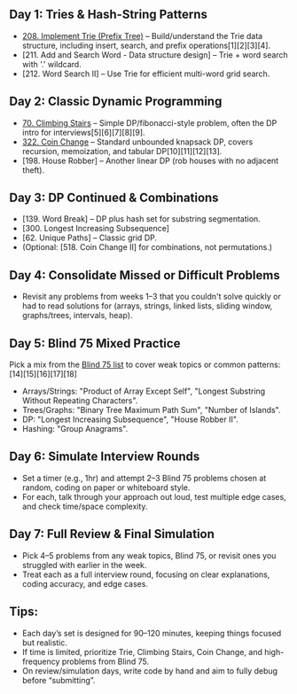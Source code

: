## Day 1: Tries & Hash-String Patterns

- [208. Implement Trie (Prefix Tree)](https://leetcode.com/problems/implement-trie-prefix-tree/) – Build/understand the Trie data structure, including insert, search, and prefix operations[1][2][3][4].
- [211. Add and Search Word - Data structure design] – Trie + word search with '.' wildcard.
- [212. Word Search II] – Use Trie for efficient multi-word grid search.

## Day 2: Classic Dynamic Programming

- [70. Climbing Stairs](https://leetcode.com/problems/climbing-stairs/) – Simple DP/fibonacci-style problem, often the DP intro for interviews[5][6][7][8][9].
- [322. Coin Change](https://leetcode.com/problems/coin-change/) – Standard unbounded knapsack DP, covers recursion, memoization, and tabular DP[10][11][12][13].
- [198. House Robber] – Another linear DP (rob houses with no adjacent theft).

## Day 3: DP Continued & Combinations

- [139. Word Break] – DP plus hash set for substring segmentation.
- [300. Longest Increasing Subsequence]
- [62. Unique Paths] – Classic grid DP.
- (Optional: [518. Coin Change II] for combinations, not permutations.)

## Day 4: Consolidate Missed or Difficult Problems

- Revisit any problems from weeks 1–3 that you couldn't solve quickly or had to read solutions for (arrays, strings, linked lists, sliding window, graphs/trees, intervals, heap).

## Day 5: Blind 75 Mixed Practice

Pick a mix from the [Blind 75 list](https://leetcode.com/problem-list/oizxjoit/) to cover weak topics or common patterns:[14][15][16][17][18]

- Arrays/Strings: "Product of Array Except Self", "Longest Substring Without Repeating Characters".
- Trees/Graphs: "Binary Tree Maximum Path Sum", "Number of Islands".
- DP: "Longest Increasing Subsequence", "House Robber II".
- Hashing: "Group Anagrams".

## Day 6: Simulate Interview Rounds

- Set a timer (e.g., 1hr) and attempt 2–3 Blind 75 problems chosen at random, coding on paper or whiteboard style.
- For each, talk through your approach out loud, test multiple edge cases, and check time/space complexity.

## Day 7: Full Review & Final Simulation

- Pick 4–5 problems from any weak topics, Blind 75, or revisit ones you struggled with earlier in the week.
- Treat each as a full interview round, focusing on clear explanations, coding accuracy, and edge cases.

## Tips:
- Each day’s set is designed for 90–120 minutes, keeping things focused but realistic.
- If time is limited, prioritize Trie, Climbing Stairs, Coin Change, and high-frequency problems from Blind 75.
- On review/simulation days, write code by hand and aim to fully debug before “submitting”.
